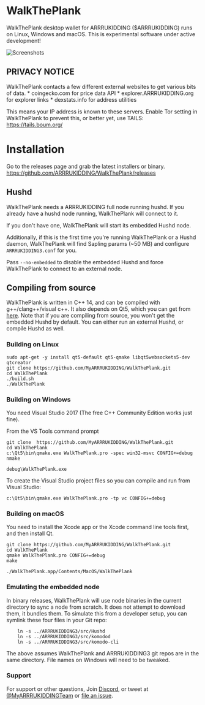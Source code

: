# WalkThePlank

WalkThePlank desktop wallet for ARRRUKIDDING ($ARRRUKIDDING) runs on Linux, Windows and macOS.
This is experimental software under active development!

![Screenshots](WalkThePlank.png?raw=true)

## PRIVACY NOTICE

WalkThePlank contacts a few different external websites to get various
bits of data.
    * coingecko.com for price data API
    * explorer.ARRRUKIDDING.org for explorer links
    * dexstats.info for address utilities

This means your IP address is known to these servers. Enable Tor setting
in WalkThePlank to prevent this, or better yet, use TAILS: https://tails.boum.org/

# Installation

Go to the releases page and grab the latest installers or binary. https://github.com/ARRRUKIDDING/WalkThePlank/releases

## Hushd

WalkThePlank needs a ARRRUKIDDING full node running hushd. If you already have a hushd node running, WalkThePlank will connect to it.

If you don't have one, WalkThePlank will start its embedded Hushd node.

Additionally, if this is the first time you're running WalkThePlank or a Hushd daemon, WalkThePlank will find Sapling params (~50 MB) and configure `ARRRUKIDDING3.conf` for you. 

Pass `--no-embedded` to disable the embedded Hushd and force WalkThePlank to connect to an external node.

## Compiling from source

WalkThePlank is written in C++ 14, and can be compiled with g++/clang++/visual
c++. It also depends on Qt5, which you can get from
[here](https://www.qt.io/download). Note that if you are compiling from source,
you won't get the embedded Hushd by default. You can either run an external
Hushd, or compile Hushd as well.


### Building on Linux


```
sudo apt-get -y install qt5-default qt5-qmake libqt5websockets5-dev qtcreator
git clone https://github.com/MyARRRUKIDDING/WalkThePlank.git
cd WalkThePlank
./build.sh
./WalkThePlank
```

### Building on Windows
You need Visual Studio 2017 (The free C++ Community Edition works just fine). 

From the VS Tools command prompt
```
git clone  https://github.com/MyARRRUKIDDING/WalkThePlank.git
cd WalkThePlank
c:\Qt5\bin\qmake.exe WalkThePlank.pro -spec win32-msvc CONFIG+=debug
nmake

debug\WalkThePlank.exe
```

To create the Visual Studio project files so you can compile and run from Visual Studio:
```
c:\Qt5\bin\qmake.exe WalkThePlank.pro -tp vc CONFIG+=debug
```

### Building on macOS

You need to install the Xcode app or the Xcode command line tools first, and then install Qt. 


```
git clone https://github.com/MyARRRUKIDDING/WalkThePlank.git
cd WalkThePlank
qmake WalkThePlank.pro CONFIG+=debug
make

./WalkThePlank.app/Contents/MacOS/WalkThePlank
```

### Emulating the embedded node

In binary releases, WalkThePlank will use node binaries in the current directory to sync a node from scratch.
It does not attempt to download them, it bundles them. To simulate this from a developer setup, you can symlink
these four files in your Git repo:

```
    ln -s ../ARRRUKIDDING3/src/Hushd
    ln -s ../ARRRUKIDDING3/src/komodod
    ln -s ../ARRRUKIDDING3/src/komodo-cli
```

The above assumes WalkThePlank and ARRRUKIDDING3 git repos are in the same directory. File names on Windows will need to be tweaked.

### Support

For support or other questions, Join [Discord](https://myARRRUKIDDING.org/discord), or tweet at [@MyARRRUKIDDINGTeam](https://twitter.com/MyARRRUKIDDINGTeam) or [file an issue](https://github.com/MyARRRUKIDDING/WalkThePlank/issues).

